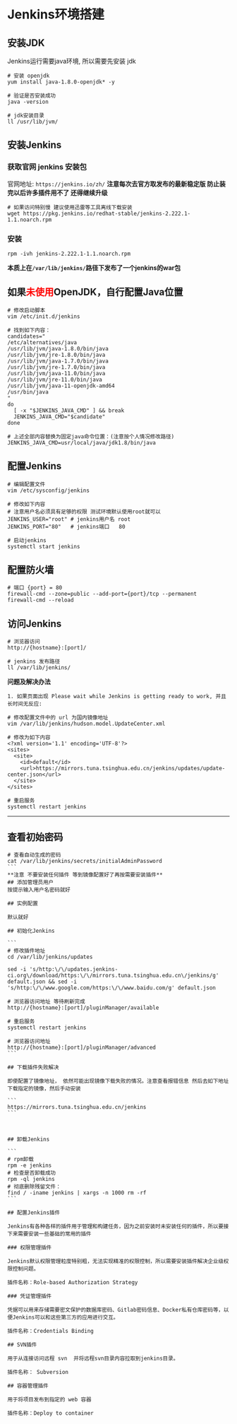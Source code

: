 # Jenkins环境搭建

## 安装JDK
Jenkins运行需要java环境, 所以需要先安装 jdk

```
# 安装 openjdk
yum install java-1.8.0-openjdk* -y

# 验证是否安装成功
java -version

# jdk安装目录
ll /usr/lib/jvm/
```
## 安装Jenkins
### 获取官网 jenkins 安装包
官网地址:  `https://jenkins.io/zh/`
**注意每次去官方取发布的最新稳定版 防止装完以后许多插件用不了 还得继续升级**

```
# 如果访问特别慢 建议使用迅雷等工具离线下载安装
wget https://pkg.jenkins.io/redhat-stable/jenkins-2.222.1-1.1.noarch.rpm
```
### 安装
```
rpm -ivh jenkins-2.222.1-1.1.noarch.rpm
```
**本质上在`/var/lib/jenkins/`路径下发布了一个jenkins的war包**

## 如果<font color="red">未使用</font>OpenJDK，自行配置Java位置

```
# 修改启动脚本
vim /etc/init.d/jenkins

# 找到如下内容：
candidates="
/etc/alternatives/java
/usr/lib/jvm/java-1.8.0/bin/java
/usr/lib/jvm/jre-1.8.0/bin/java
/usr/lib/jvm/java-1.7.0/bin/java
/usr/lib/jvm/jre-1.7.0/bin/java
/usr/lib/jvm/java-11.0/bin/java
/usr/lib/jvm/jre-11.0/bin/java
/usr/lib/jvm/java-11-openjdk-amd64
/usr/bin/java
"
do
  [ -x "$JENKINS_JAVA_CMD" ] && break
  JENKINS_JAVA_CMD="$candidate"
done

# 上述全部内容替换为固定java命令位置：(注意按个人情况修改路径)
JENKINS_JAVA_CMD=usr/local/java/jdk1.8/bin/java
```
## 配置Jenkins

```
# 编辑配置文件
vim /etc/sysconfig/jenkins

# 修改如下内容
# 注意用户名必须具有足够的权限 测试环境默认使用root就可以
JENKINS_USER="root" # jenkins用户名 root
JENKINS_PORT="80"   # jenkins端口   80

# 启动jenkins
systemctl start jenkins
```
## 配置防火墙

```
# 端口 {port} = 80 
firewall-cmd --zone=public --add-port={port}/tcp --permanent
firewall-cmd --reload
```

## 访问Jenkins

```
# 浏览器访问
http://{hostname}:[port]/

# jenkins 发布路径
ll /var/lib/jenkins/
```

**问题及解决办法**

```
1. 如果页面出现 Please wait while Jenkins is getting ready to work, 并且长时间无反应:

# 修改配置文件中的 url 为国内镜像地址
vim /var/lib/jenkins/hudson.model.UpdateCenter.xml

# 修改为如下内容
<?xml version='1.1' encoding='UTF-8'?>
<sites>
  <site>
    <id>default</id>
    <url>https://mirrors.tuna.tsinghua.edu.cn/jenkins/updates/update-center.json</url>
  </site>
</sites>

# 重启服务
systemctl restart jenkins
```
****

## 查看初始密码

````
# 查看自动生成的密码
cat /var/lib/jenkins/secrets/initialAdminPassword
```
**注意 不要安装任何插件 等到镜像配置好了再按需要安装插件**
## 添加管理员用户
按提示输入用户名密码就好

## 实例配置

默认就好

## 初始化Jenkins

```
# 修改插件地址
cd /var/lib/jenkins/updates

sed -i 's/http:\/\/updates.jenkins-ci.org\/download/https:\/\/mirrors.tuna.tsinghua.edu.cn\/jenkins/g' default.json && sed -i 's/http:\/\/www.google.com/https:\/\/www.baidu.com/g' default.json

# 浏览器访问地址 等待刷新完成
http://{hostname}:[port]/pluginManager/available

# 重启服务
systemctl restart jenkins

# 浏览器访问地址
http://{hostname}:[port]/pluginManager/advanced
```

## 下载插件失败解决

即使配置了镜像地址， 依然可能出现镜像下载失败的情况。注意查看报错信息 然后去如下地址下载指定的镜像，然后手动安装

```
https://mirrors.tuna.tsinghua.edu.cn/jenkins
```



## 卸载Jenkins

```
# rpm卸载
rpm -e jenkins
# 检查是否卸载成功
rpm -ql jenkins 
# 彻底删除残留文件：
find / -iname jenkins | xargs -n 1000 rm -rf
```

## 配置Jenkins插件

Jenkins有各种各样的插件用于管理和构建任务，因为之前安装时未安装任何的插件，所以要接下来需要安装一些基础的常用的插件

### 权限管理插件

Jenkins默认权限管理粒度特别粗，无法实现精准的权限控制，所以需要安装插件解决企业级权限控制问题。

插件名称：Role-based Authorization Strategy

### 凭证管理插件

凭据可以用来存储需要密文保护的数据库密码、Gitlab密码信息、Docker私有仓库密码等，以便Jenkins可以和这些第三方的应用进行交互。

插件名称：Credentials Binding

## SVN插件

用于从连接访问远程 svn  并将远程svn目录内容拉取到jenkins目录。

插件名称： Subversion

## 容器管理插件 

用于将项目发布到指定的 web 容器

插件名称：Deploy to container

